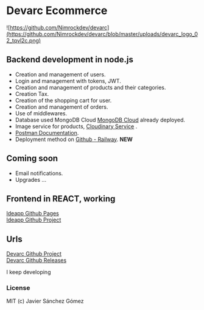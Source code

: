 # Devarc Ecommerce


![https://github.com/Nimrockdev/devarc](https://github.com/Nimrockdev/devarc/blob/master/uploads/devarc_logo_02_tqvl2c.png)


## Backend development in node.js

- Creation and management of users.
- Login and management with tokens, JWT.
- Creation and management of products and their categories.
- Creation Tax.
- Creation of the shopping cart for user.
- Creation and management of orders.
- Use of middlewares.
- Database used MongoDB Cloud [MongoDB Cloud](https://cloud.mongodb.com/ "MongoDB Cloud") already deployed.
- Image service for products, [Cloudinary Service](https://cloudinary.com/ "Cloudinary Service") .  
- [Postman Documentation](https://documenter.getpostman.com/view/4424097/TVzVgaPa "Postman Documentation").   
- Deployment method on [Github - Railway](https://nimrockdev.github.io/product "Github - Railway"). **NEW**

## Coming soon

- Email notifications.
- Upgrades ...  



## Frontend in REACT, working  
[Ideapp Github Pages](https://nimrockdev.github.io/StartPage/ "Ideapp StartPage")    
[Ideapp Github Project](https://github.com/Nimrockdev/ideapp "Ideap Project")   

## Urls 
[Devarc Github Project](https://github.com/Nimrockdev/devarc)  
[Devarc Github Releases](https://github.com/Nimrockdev/devarc/releases)

I keep developing


### License
MIT (c) Javier Sánchez Gómez
